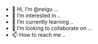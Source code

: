- 👋 Hi, I’m @neigu ...
- 👀 I’m interested in ..
- 🌱 I’m currently learning ..
- 💞️ I’m looking to collaborate on ...
- 📫 How to reach me ..

<!---
neigu/neigu is a ✨ special ✨ repository because its `README.md` (this file) appears on your GitHub profile.
You can click the Preview link to take a look at your changes.
--->
